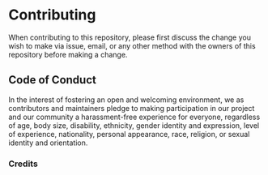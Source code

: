 # Contributing

When contributing to this repository, please first discuss the change you wish to make via issue,
email, or any other method with the owners of this repository before making a change.
 
 
## Code of Conduct
 

In the interest of fostering an open and welcoming environment, we as
contributors and maintainers pledge to making participation in our project and
our community a harassment-free experience for everyone, regardless of age, body
size, disability, ethnicity, gender identity and expression, level of experience,
nationality, personal appearance, race, religion, or sexual identity and
orientation.


 
 

[homepage]: https://wdfpipe.gitlab.io/

### Credits
